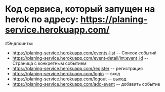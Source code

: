 # Код сервиса, который запущен на herok по адресу: https://planing-service.herokuapp.com/

#Эндпоинты:
  * https://planing-service.herokuapp.com/events-list -- Список событий
  * https://planing-service.herokuapp.com/event-detail/<int:event_id> -- Страница с конкретным событием
  * https://planing-service.herokuapp.com/register -- регистрация
  * https://planing-service.herokuapp.com/login -- вход
  * https://planing-service.herokuapp.com/logout -- выход
  * https://planing-service.herokuapp.com/add-event -- добавить событие
